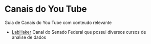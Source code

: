 # Canais do You Tube
Guia de Canais do You Tube com conteudo relevante

* [LabHaker](https://www.youtube.com/user/LabHackerCD/playlists) Canal do Senado Federal que possui diversos cursos de analise de dados
